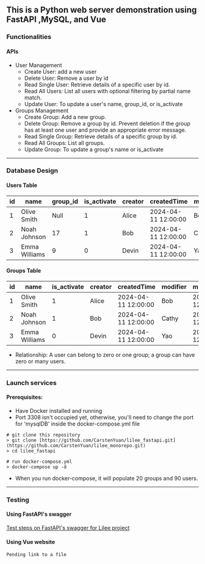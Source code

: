 ## This is a Python web server demonstration using FastAPI ,MySQL, and Vue
### Functionalities
#### APIs
- User Management
    - Create User: add a new user
    - Delete User: Remove a user by id
    - Read Single User: Retrieve details of a specific user by id.
    - Read All Users: List all users with optional filtering by partial name match.
    - Update User: To update a user's name, group_id, or is_activate
- Groups Management
    - Create Group: Add a new group.
    - Delete Group: Remove a group by id. Prevent deletion if the group has at least one user and provide an appropriate error message.
    - Read Single Group: Retrieve details of a specific group by id.
    - Read All Groups: List all groups.
    - Update Group: To update a group's name or is_activate
---
### Database Design
#### Users Table
| id     | name               | group_id| is_activate| creator | createdTime        | modifier| modifiedTime       |
|--------|--------------------|---------|------------|---------|--------------------|---------|--------------------|
| 1      | Olive Smith        | Null    | 1          | Alice   | 2024-04-11 12:00:00| Bob     | 2024-04-12 12:30:00|
| 2      | Noah Johnson       | 17      | 1          | Bob     | 2024-04-11 12:00:00| Cathy   | 2024-04-12 12:30:00|
| 3      | Emma Williams      | 9       | 0          | Devin   | 2024-04-11 12:00:00| Yao     | 2024-04-12 12:30:00|

#### Groups Table
| id     | name               | is_activate| creator | createdTime        | modifier| modifiedTime       |
|--------|--------------------|------------|---------|--------------------|---------|--------------------|
| 1      | Olive Smith        | 1          | Alice   | 2024-04-11 12:00:00| Bob     | 2024-04-12 12:30:00|
| 2      | Noah Johnson       | 1          | Bob     | 2024-04-11 12:00:00| Cathy   | 2024-04-12 12:30:00|
| 3      | Emma Williams      | 0          | Devin   | 2024-04-11 12:00:00| Yao     | 2024-04-12 12:30:00|

- Relationship: A user can belong to zero or one group; a group can have zero or many users.
---
### Launch services
#### Prerequisites:
- Have Docker installed and running
- Port 3308 isn't occupied yet, otherwise, you'll need to change the port for 'mysqlDB' inside the docker-compose.yml file
```
# git clone this repository
> git clone [https://github.com/CarstenYuan/lilee_fastapi.git](https://github.com/CarstenYuan/lilee_monorepo.git)
> cd lilee_fastapi

# run docker-compose.yml
> docker-compose up -d
```
- When you run docker-compose, it will populate 20 groups and 90 users.
---
### Testing
#### Using FastAPI's swagger
[Test steps on FastAPI's swagger for Lilee project](https://docs.google.com/document/d/1wrQXcUyLsucOAMaBRd_eFOyPEB4xaptl4ITwmUukbWw/edit?usp=sharing)

#### Using Vue website
```
Pending link to a file
```
